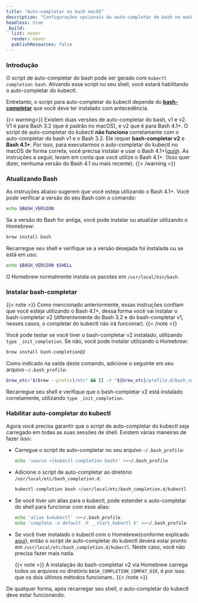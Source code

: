 ```yaml
---
title: "Auto-completar no bash macOS"
description: "Configurações opcionais do auto-completar do bash no macOS."
headless: true
_build:
  list: never
  render: never
  publishResources: false
---
```


### Introdução

O script de auto-completar do bash pode ser gerado com `kubectl completion bash`.
Ativando esse script no seu shell, você estará habilitando o auto-completar do kubectl.

Entretanto, o script para auto-completar do kubectl depende do
[**bash-completar**](https://github.com/scop/bash-completion) que você deve ter instalado com antecedência.

{{< warning>}}
Existem duas versões de auto-completar do bash, v1 e v2. V1 é para Bash 3.2
(que é padrão no macOS), e v2 que é para Bash 4.1+. O script de auto-completar 
do kubectl **não funciona** corretamente com o auto-completar do bash v1 e o 
Bash 3.2. Ele requer **bash-completar v2** e **Bash 4.1+**. Por isso, para
executarmos o auto-completar do kubectl no macOS de forma correta, você precisa 
instalar e usar o Bash 4.1+([*guia*](https://itnext.io/upgrading-bash-on-macos-7138bd1066ba)).
As instruções a seguir, levam em conta que você utilize o Bash 4.1+.
(Isso quer dizer, nenhuma versão do Bash 4.1 ou mais recente).
{{< /warning >}}

### Atualizando Bash

As instruções abaixo sugerem que você esteja utilizando o Bash 4.1+. Você pode verificar a versão do seu Bash com o comando:

```bash
echo $BASH_VERSION
```

Se a versão do Bash for antiga, você pode instalar ou atualizar utilizando o Homebrew:

```bash
brew install bash
```

Recarregue seu shell e verifique se a versão desejada foi instalada ou se está em uso:

```bash
echo $BASH_VERSION $SHELL
```

O Homebrew normalmente instala os pacotes em `/usr/local/bin/bash`.

### Instalar bash-completar

{{< note >}}
Como mencionado anteriormente, essas instruções confiam que você esteja utilizando o Bash 4.1+, dessa forma você
vai instalar o bash-completar v2 (diferentemente do Bash 3.2 e do bash-completar v1,
nesses casos, o completar do kubectl não irá funcionar).
{{< /note >}}

Você pode testar se você tiver o bash-completar v2 instalado, utilizando `type _init_completion`.
Se não, você pode instalar utilizando o Homebrew:

```bash
brew install bash-completion@2
```

Como indicado na saída deste comando, adicione o seguinte em seu arquivo `~/.bash_profile`:

```bash
brew_etc="$(brew --prefix)/etc" && [[ -r "${brew_etc}/profile.d/bash_completion.sh" ]] && . "${brew_etc}/profile.d/bash_completion.sh"
```

Recarregue seu shell e verifique que o bash-completar v2 está instalado corretamente, utilizando `type _init_completion`.

### Habilitar auto-completar do kubectl

Agora você precisa garantir que o script de auto-completar do kubectl seja carregado em todas
as suas sessões de shell. Existem várias maneiras de fazer isso:

- Carregue o script de auto-completar no seu arquivo `~/.bash_profile`:

    ```bash
    echo 'source <(kubectl completion bash)' >>~/.bash_profile
    ```

- Adicione o script de auto-completar ao diretório `/usr/local/etc/bash_completion.d`:

    ```bash
    kubectl completion bash >/usr/local/etc/bash_completion.d/kubectl
    ```

- Se você tiver um alias para o kubectl, pode estender o auto-completar do shell para funcionar com esse alias:

    ```bash
    echo 'alias k=kubectl' >>~/.bash_profile
    echo 'complete -o default -F __start_kubectl k' >>~/.bash_profile
    ```

- Se você tiver instalado o kubectl com o Homebrew(conforme explicado
  [aqui](/docs/tasks/tools/install-kubectl-macos/#install-with-homebrew-on-macos)),
  então o script de auto-completar do kubectl deverá estar pronto em `/usr/local/etc/bash_completion.d/kubectl`.
  Neste caso, você não precisa fazer mais nada.

   {{< note >}}
   A instalação do bash-completar v2 via Homebrew carrega todos os arquivos no diretório
   `BASH_COMPLETION_COMPAT_DIR`, é por isso que os dois últimos métodos funcionam..
   {{< /note >}}

De qualquer forma, após recarregar seu shell, o auto-completar do kubectl deve estar funcionando.

